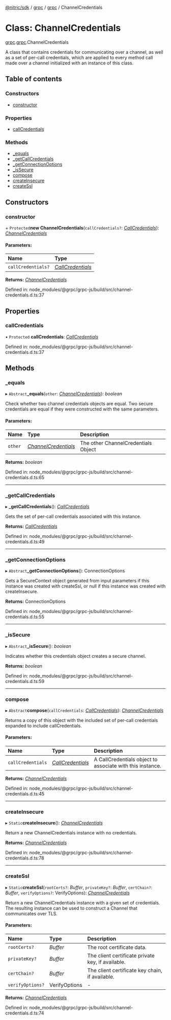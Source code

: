 [@nitric/sdk](../README.md) / [grpc](../modules/grpc.md) / [grpc](../modules/grpc.grpc-1.md) / ChannelCredentials

# Class: ChannelCredentials

[grpc](../modules/grpc.md).[grpc](../modules/grpc.grpc-1.md).ChannelCredentials

A class that contains credentials for communicating over a channel, as well
as a set of per-call credentials, which are applied to every method call made
over a channel initialized with an instance of this class.

## Table of contents

### Constructors

- [constructor](grpc.grpc-1.channelcredentials.md#constructor)

### Properties

- [callCredentials](grpc.grpc-1.channelcredentials.md#callcredentials)

### Methods

- [\_equals](grpc.grpc-1.channelcredentials.md#_equals)
- [\_getCallCredentials](grpc.grpc-1.channelcredentials.md#_getcallcredentials)
- [\_getConnectionOptions](grpc.grpc-1.channelcredentials.md#_getconnectionoptions)
- [\_isSecure](grpc.grpc-1.channelcredentials.md#_issecure)
- [compose](grpc.grpc-1.channelcredentials.md#compose)
- [createInsecure](grpc.grpc-1.channelcredentials.md#createinsecure)
- [createSsl](grpc.grpc-1.channelcredentials.md#createssl)

## Constructors

### constructor

\+ `Protected`**new ChannelCredentials**(`callCredentials?`: [*CallCredentials*](grpc.grpc-1.callcredentials.md)): [*ChannelCredentials*](grpc.grpc-1.channelcredentials.md)

#### Parameters:

Name | Type |
:------ | :------ |
`callCredentials?` | [*CallCredentials*](grpc.grpc-1.callcredentials.md) |

**Returns:** [*ChannelCredentials*](grpc.grpc-1.channelcredentials.md)

Defined in: node_modules/@grpc/grpc-js/build/src/channel-credentials.d.ts:37

## Properties

### callCredentials

• `Protected` **callCredentials**: [*CallCredentials*](grpc.grpc-1.callcredentials.md)

Defined in: node_modules/@grpc/grpc-js/build/src/channel-credentials.d.ts:37

## Methods

### \_equals

▸ `Abstract`**_equals**(`other`: [*ChannelCredentials*](grpc.grpc-1.channelcredentials.md)): *boolean*

Check whether two channel credentials objects are equal. Two secure
credentials are equal if they were constructed with the same parameters.

#### Parameters:

Name | Type | Description |
:------ | :------ | :------ |
`other` | [*ChannelCredentials*](grpc.grpc-1.channelcredentials.md) | The other ChannelCredentials Object    |

**Returns:** *boolean*

Defined in: node_modules/@grpc/grpc-js/build/src/channel-credentials.d.ts:65

___

### \_getCallCredentials

▸ **_getCallCredentials**(): [*CallCredentials*](grpc.grpc-1.callcredentials.md)

Gets the set of per-call credentials associated with this instance.

**Returns:** [*CallCredentials*](grpc.grpc-1.callcredentials.md)

Defined in: node_modules/@grpc/grpc-js/build/src/channel-credentials.d.ts:49

___

### \_getConnectionOptions

▸ `Abstract`**_getConnectionOptions**(): ConnectionOptions

Gets a SecureContext object generated from input parameters if this
instance was created with createSsl, or null if this instance was created
with createInsecure.

**Returns:** ConnectionOptions

Defined in: node_modules/@grpc/grpc-js/build/src/channel-credentials.d.ts:55

___

### \_isSecure

▸ `Abstract`**_isSecure**(): *boolean*

Indicates whether this credentials object creates a secure channel.

**Returns:** *boolean*

Defined in: node_modules/@grpc/grpc-js/build/src/channel-credentials.d.ts:59

___

### compose

▸ `Abstract`**compose**(`callCredentials`: [*CallCredentials*](grpc.grpc-1.callcredentials.md)): [*ChannelCredentials*](grpc.grpc-1.channelcredentials.md)

Returns a copy of this object with the included set of per-call credentials
expanded to include callCredentials.

#### Parameters:

Name | Type | Description |
:------ | :------ | :------ |
`callCredentials` | [*CallCredentials*](grpc.grpc-1.callcredentials.md) | A CallCredentials object to associate with this instance.    |

**Returns:** [*ChannelCredentials*](grpc.grpc-1.channelcredentials.md)

Defined in: node_modules/@grpc/grpc-js/build/src/channel-credentials.d.ts:45

___

### createInsecure

▸ `Static`**createInsecure**(): [*ChannelCredentials*](grpc.grpc-1.channelcredentials.md)

Return a new ChannelCredentials instance with no credentials.

**Returns:** [*ChannelCredentials*](grpc.grpc-1.channelcredentials.md)

Defined in: node_modules/@grpc/grpc-js/build/src/channel-credentials.d.ts:78

___

### createSsl

▸ `Static`**createSsl**(`rootCerts?`: *Buffer*, `privateKey?`: *Buffer*, `certChain?`: *Buffer*, `verifyOptions?`: VerifyOptions): [*ChannelCredentials*](grpc.grpc-1.channelcredentials.md)

Return a new ChannelCredentials instance with a given set of credentials.
The resulting instance can be used to construct a Channel that communicates
over TLS.

#### Parameters:

Name | Type | Description |
:------ | :------ | :------ |
`rootCerts?` | *Buffer* | The root certificate data.   |
`privateKey?` | *Buffer* | The client certificate private key, if available.   |
`certChain?` | *Buffer* | The client certificate key chain, if available.    |
`verifyOptions?` | VerifyOptions | - |

**Returns:** [*ChannelCredentials*](grpc.grpc-1.channelcredentials.md)

Defined in: node_modules/@grpc/grpc-js/build/src/channel-credentials.d.ts:74

